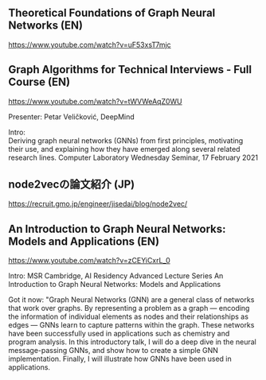 ## Theoretical Foundations of Graph Neural Networks (EN)
https://www.youtube.com/watch?v=uF53xsT7mjc

## Graph Algorithms for Technical Interviews - Full Course (EN)
https://www.youtube.com/watch?v=tWVWeAqZ0WU

Presenter:  Petar Veličković, DeepMind

Intro:  
Deriving graph neural networks (GNNs) from first principles, motivating their use, and explaining how they have emerged along several related research lines.
Computer Laboratory Wednesday Seminar, 17 February 2021


## node2vecの論文紹介 (JP)
https://recruit.gmo.jp/engineer/jisedai/blog/node2vec/


## An Introduction to Graph Neural Networks: Models and Applications (EN)
https://www.youtube.com/watch?v=zCEYiCxrL_0

Intro:
MSR Cambridge, AI Residency Advanced Lecture Series
An Introduction to Graph Neural Networks: Models and Applications

Got it now: "Graph Neural Networks (GNN) are a general class of networks that work over graphs. By representing a problem as a graph — encoding the information of individual elements as nodes and their relationships as edges — GNNs learn to capture patterns within the graph. These networks have been successfully used in applications such as chemistry and program analysis. In this introductory talk, I will do a deep dive in the neural message-passing GNNs, and show how to create a simple GNN implementation. Finally, I will illustrate how GNNs have been used in applications.
